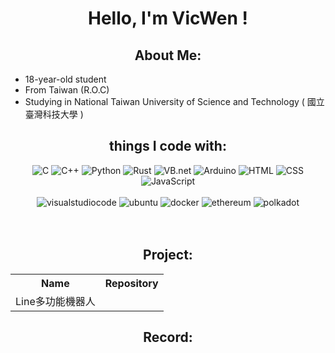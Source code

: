 <h1 align="center">
    <p>Hello, I'm VicWen !</p>
</h1>
<h2 align="center">About Me:</h2>
<ul>
    <li>18-year-old student</li>
    <li>From Taiwan (R.O.C)</li>
    <li>Studying in National Taiwan University of Science and Technology ( 國立臺灣科技大學 )</li>
</ul>
<h2 align="center">things I code with:</h2>
<p align="center">
    <img src="https://img.shields.io/badge/-C-A8B9CC?logo=c&logoColor=white&style=for-the-badge" alt="C">
    <img src="https://img.shields.io/badge/-C%2B%2B-00599C?logo=C%2B%2B&logoColor=white&style=for-the-badge" alt="C++">
    <img src="https://img.shields.io/badge/-python-3776AB?logo=python&logoColor=white&style=for-the-badge" alt="Python">
    <img src="https://img.shields.io/badge/-rust-000000?logo=rust&logoColor=white&style=for-the-badge" alt="Rust">
    <img src="https://img.shields.io/badge/-VB.net-512BD4?logo=.net&logoColor=white&style=for-the-badge" alt="VB.net">
    <img src="https://img.shields.io/badge/-arduino-00979D?logo=arduino&logoColor=white&style=for-the-badge" alt="Arduino">
    <img src="https://img.shields.io/badge/-html-E34F26?logo=html5&logoColor=white&style=for-the-badge" alt="HTML">
    <img src="https://img.shields.io/badge/-css-1572B6?logo=CSS3&logoColor=white&style=for-the-badge" alt="CSS">
    <img src="https://img.shields.io/badge/-javascript-F7DF1E?logo=javascript&logoColor=white&style=for-the-badge" alt="JavaScript">
    <br><br>
    <img src="https://img.shields.io/badge/-visual studio code-007ACC?logo=visualstudiocode&logoColor=white&style=for-the-badge" alt="visualstudiocode">
    <img src="https://img.shields.io/badge/-ubuntu-E95420?logo=ubuntu&logoColor=white&style=for-the-badge" alt="ubuntu">
    <img src="https://img.shields.io/badge/-docker-2496ED?logo=docker&logoColor=white&style=for-the-badge" alt="docker">
    <img src="https://img.shields.io/badge/-ethereum-3C3C3D?logo=ethereum&logoColor=white&style=for-the-badge" alt="ethereum">
    <img src="https://img.shields.io/badge/-polkadot-E6007A?logo=polkadot&logoColor=white&style=for-the-badge" alt="polkadot">
    <br><br>
    <img src="http://github-profile-summary-cards.vercel.app/api/cards/repos-per-language?username=vicwen0418&theme=tokyonight" alt="">
    <img src="http://github-profile-summary-cards.vercel.app/api/cards/most-commit-language?username=vicwen0418&theme=tokyonight" alt="">
</p>
<h2 align="center">Project:</h2>
<table align="center">
    <tr>
        <th>Name</th>
        <th>Repository</th>
    </tr>
    <tr>
        <td>Line多功能機器人</td>
        <td><a href="https://github.com/vicwen0418/Line-Assistant-Bot"><img src="https://github-readme-stats.vercel.app/api/pin/?username=vicwen0418&repo=Line-Assistant-Bot&theme=nightowl" alt=""></a></td>
    </tr>
</table>        
<h2 align="center">Record:</h2>
<p align="center">
    <img src="https://github-readme-streak-stats.herokuapp.com/?user=vicwen0418&theme=nightowl" alt="">
    <br>
    <img src="http://github-profile-summary-cards.vercel.app/api/cards/profile-details?username=vicwen0418&theme=tokyonight" alt="">
    <img src="http://github-profile-summary-cards.vercel.app/api/cards/stats?username=vicwen0418&theme=tokyonight" alt="">
    <img src="http://github-profile-summary-cards.vercel.app/api/cards/productive-time?username=vicwen0418&theme=tokyonight&utcOffset=8" alt="">
</p>